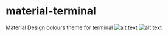 # material-terminal
Material Design colours theme for terminal
![alt text](https://github.com/Xeniuss/material-terminal/screenshot.png "Terminal screen")
![alt text](https://github.com/Xeniuss/material-terminal/colors.png "Colors screen")

